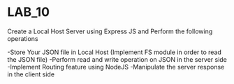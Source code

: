 # LAB_10
Create a Local Host Server using Express JS and Perform the following operations
 
-Store Your JSON file in Local Host (Implement FS module in order to read the JSON file)
-Perform read and write operation on JSON in the server side
-Implement Routing feature using NodeJS
-Manipulate the server response in the client side
